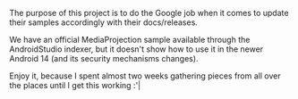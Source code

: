 The purpose of this project is to do the Google job when it comes to update their samples accordingly with their docs/releases.

We have an official MediaProjection sample available through the AndroidStudio indexer, but it doesn't show how to use it in the newer Android 14 (and its security mechanisms changes).

Enjoy it, because I spent almost two weeks gathering pieces from all over the places until I get this working :'|